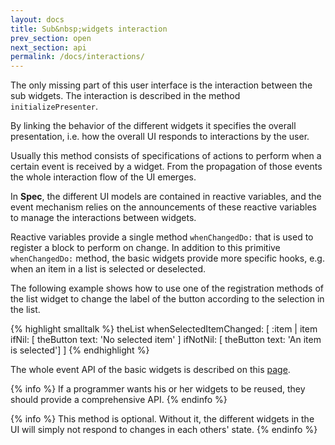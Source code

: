 ```yaml
---
layout: docs
title: Sub&nbsp;widgets interaction
prev_section: open
next_section: api
permalink: /docs/interactions/
---
```


The only missing part of this user&nbsp;interface is the interaction between the sub&nbsp;widgets.
The interaction is described in the method `initializePresenter`.

By linking the behavior of the different widgets it specifies the overall presentation, i.e. how the overall UI responds to interactions by the user.

Usually this method consists of specifications of actions to perform when a certain event is received by a widget.
From the propagation of those events the whole interaction flow of the UI emerges.

In  **Spec**, the different UI models are contained in reactive variables, and the event mechanism relies on the announcements of these reactive variables to manage the interactions between widgets.

Reactive variables provide a single method `whenChangedDo:` that is used to register a block to perform on change.
In addition to this primitive  `whenChangedDo:` method, the basic widgets provide more specific hooks, e.g. when an item in a list is selected or deselected.

The following example shows how to use one of the registration methods of the list widget to change the label of the button according to the selection in the list.

{% highlight smalltalk %}
theList whenSelectedItemChanged: [ :item | 
	item 
		ifNil: [ theButton text: 'No selected item' ]
		ifNotNil: [ theButton text: 'An item is selected'] ]
{% endhighlight %}

The whole event API of the basic widgets is described on this <a href="{{ site.url }}/docs/api">page</a>.

{% info %}
If a programmer wants his or her widgets to be reused,
they should provide a comprehensive API.
{% endinfo %}

{% info %}
This method is optional. Without it, the different widgets in the UI will simply not respond to changes in each others' state.
{% endinfo %}